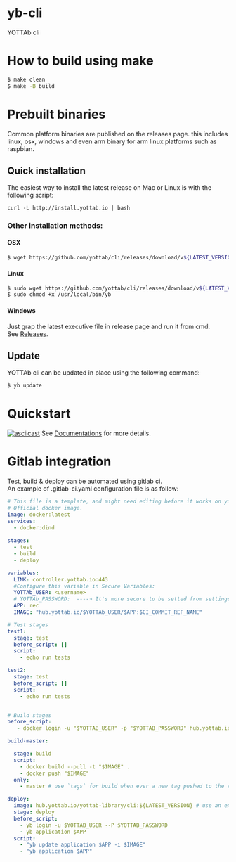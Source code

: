 # yb-cli
YOTTAb cli 

# How to build using make
```sh
$ make clean
$ make -B build
```
# Prebuilt binaries
Common platform binaries are published on the releases page. this includes linux, osx, windows and even arm binary for arm  linux platforms such as raspbian.
## Quick installation
The easiest way to install the latest release on Mac or Linux is with the following script:

```
curl -L http://install.yottab.io | bash
```
### Other installation methods:
#### OSX 
```sh
$ wget https://github.com/yottab/cli/releases/download/v${LATEST_VERSION}/yb-${LATEST_VERSION}-darwin-amd64 -O /usr/local/bin/yb
```
#### Linux
```sh
$ sudo wget https://github.com/yottab/cli/releases/download/v${LATEST_VERSION}/yb-v${LATEST_VERSION}-linux-amd64 -O /usr/local/bin/yb
$ sudo chmod +x /usr/local/bin/yb
```  
#### Windows 
Just grap the latest executive file in release page and run it from cmd.  
See [Releases](https://github.com/yottab/cli/releases).

## Update
YOTTAb cli can be updated in place using the following command:  
```sh
$ yb update
```  
# Quickstart
[![asciicast](https://asciinema.org/a/243119.svg)](https://asciinema.org/a/243119)
See [Documentations](http://docs.yottab.io/quickstart/) for more details.

# Gitlab integration
Test, build & deploy can be automated using gitlab ci.  
An example of .gitlab-ci.yaml configuration file is as follow:
```yaml
# This file is a template, and might need editing before it works on your project.
# Official docker image.
image: docker:latest
services:
  - docker:dind
  
stages:
  - test
  - build
  - deploy

variables:
  LINK: controller.yottab.io:443
  #Configure this variable in Secure Variables:
  YOTTAb_USER: <username>
  # YOTTAb_PASSWORD:  ----> It's more secure to be setted from settings -> ci/cd -> variables. 
  APP: rec
  IMAGE: "hub.yottab.io/$YOTTAb_USER/$APP:$CI_COMMIT_REF_NAME"

# Test stages
test1:
  stage: test
  before_script: []
  script:
    - echo run tests

test2:
  stage: test
  before_script: []
  script:
    - echo run tests


# Build stages
before_script:
   - docker login -u "$YOTTAB_USER" -p "$YOTTAB_PASSWORD" hub.yottab.io

build-master:

  stage: build
  script:
    - docker build --pull -t "$IMAGE" .
    - docker push "$IMAGE"
  only:
    - master # use `tags` for build when ever a new tag pushed to the repository

deploy: 
  image: hub.yottab.io/yottab-library/cli:${LATEST_VERSION} # use an existing git tag for the LATEST_VERSION variable.
  stage: deploy
  before_script:
    - yb login -u $YOTTAB_USER --P $YOTTAB_PASSWORD
    - yb application $APP
  script:
    - "yb update application $APP -i $IMAGE"
    - "yb application $APP"
```
